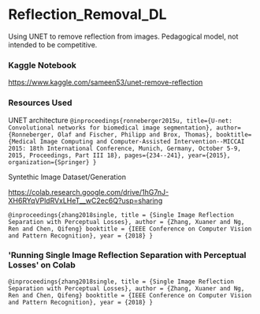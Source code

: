 # Reflection_Removal_DL
Using UNET to remove reflection from images. Pedagogical model, not intended to be competitive.


### Kaggle Notebook

https://www.kaggle.com/sameen53/unet-remove-reflection


### Resources Used

UNET architecture
`
@inproceedings{ronneberger2015u,
  title={U-net: Convolutional networks for biomedical image segmentation},
  author={Ronneberger, Olaf and Fischer, Philipp and Brox, Thomas},
  booktitle={Medical Image Computing and Computer-Assisted Intervention--MICCAI 2015: 18th International Conference, Munich, Germany, October 5-9, 2015, Proceedings, Part III 18},
  pages={234--241},
  year={2015},
  organization={Springer}
}
`

Syntethic Image Dataset/Generation

https://colab.research.google.com/drive/1hG7nJ-XH6RYqVPldRVxLHeT__wC2ec6Q?usp=sharing

`
@inproceedings{zhang2018single,
  title = {Single Image Reflection Separation with Perceptual Losses},
  author = {Zhang, Xuaner and Ng, Ren and Chen, Qifeng}
  booktitle = {IEEE Conference on Computer Vision and Pattern Recognition},
  year = {2018}
}
`



### 'Running Single Image Reflection Separation with Perceptual Losses' on Colab

`
@inproceedings{zhang2018single,
  title = {Single Image Reflection Separation with Perceptual Losses},
  author = {Zhang, Xuaner and Ng, Ren and Chen, Qifeng}
  booktitle = {IEEE Conference on Computer Vision and Pattern Recognition},
  year = {2018}
}
`


